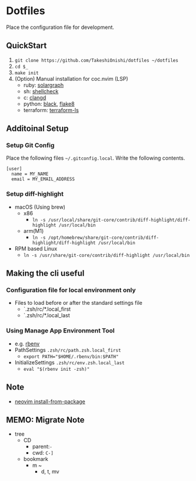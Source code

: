 # Dotfiles

Place the configuration file for development.

## QuickStart

1. `git clone https://github.com/TakeshiOnishi/dotfiles ~/dotfiles`
1. `cd $_`
1. `make init`
1. (Option) Manual installation for coc.nvim (LSP)
    - ruby: [solargraph](https://github.com/castwide/solargraph)
    - sh: [shellcheck](https://github.com/koalaman/shellcheck)
    - c: [clangd](https://clangd.llvm.org/)
    - python: [black](https://github.com/psf/black), [flake8](https://flake8.pycqa.org/en/latest/)
    - terraform: [terraform-ls](https://github.com/hashicorp/terraform-ls/blob/main/docs/installation.md)

## Additoinal Setup

### Setup Git Config

Place the following files `~/.gitconfig.local`. Write the following contents.

```
[user]
  name = MY_NAME
  email = MY_EMAIL_ADDRESS
```

### Setup diff-highlight

- macOS (Using brew)
  - x86
    - `ln -s /usr/local/share/git-core/contrib/diff-highlight/diff-highlight /usr/local/bin`
  - arm(M1)
    - `ln -s /opt/homebrew/share/git-core/contrib/diff-highlight/diff-highlight /usr/local/bin`
- RPM based Linux
  - `ln -s /usr/share/git-core/contrib/diff-highlight /usr/local/bin`

## Making the cli useful

### Configuration file for local environment only

- Files to load before or after the standard settings file
  - `.zsh/rc/*.local_first
  - `.zsh/rc/*.local_last

### Using Manage App Environment Tool

- e.g. [rbenv](https://github.com/rbenv/rbenv)
- PathSettings `.zsh/rc/path.zsh.local_first`
  - `export PATH="$HOME/.rbenv/bin:$PATH"`
- InitializeSettings `.zsh/rc/env.zsh.local_last`
  - `eval "$(rbenv init -zsh)"`

## Note

- [neovim install-from-package](https://github.com/neovim/neovim/wiki/Installing-Neovim)

## MEMO: Migrate Note

- tree
    - CD
        - parent:`-`
        - cwd: `C-]`
    - bookmark
        - m ~ 
            - d, t, mv
